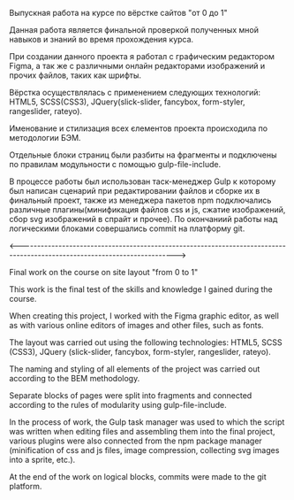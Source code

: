 Выпускная работа на курсе по вёрстке сайтов "от 0 до 1"

Данная работа является финальной проверкой полученных мной навыков и знаний во время прохождения курса. 

При создании данного проекта я работал с графическим редактором Figma, а так же с различными онлайн редакторами изображений и прочих файлов, таких как шрифты.

Вёрстка осуществлялась с применением следующих технологий: HTML5, SCSS(CSS3), JQuery(slick-slider, fancybox, form-styler, rangeslider, rateyo).

Именование и стилизация всех єлементов проекта происходила по методологии БЭМ.

Отдельные блоки страниц были разбиты на фрагменты и подключены по правилам модульности с помощью gulp-file-include.

В процессе работы был использован таск-менеджер Gulp к которому был написан сценарий при редактировании файлов и сборке их в финальный проект, также из менеджера пакетов npm подключались различные плагины(минификация файлов css и js, сжатие изображений, сбор svg изображений в спрайт и прочее).
По окончаниий работы над логическими блоками совершались commit на платформу git.

<-------------------------------------------------------------------------------------------------------------------------->

Final work on the course on site layout "from 0 to 1"

This work is the final test of the skills and knowledge I gained during the course.

When creating this project, I worked with the Figma graphic editor, as well as with various online editors of images and other files, such as fonts.

The layout was carried out using the following technologies: HTML5, SCSS (CSS3), JQuery (slick-slider, fancybox, form-styler, rangeslider, rateyo).

The naming and styling of all elements of the project was carried out according to the BEM methodology.

Separate blocks of pages were split into fragments and connected according to the rules of modularity using gulp-file-include.

In the process of work, the Gulp task manager was used to which the script was written when editing files and assembling them into the final project, various plugins were also connected from the npm package manager (minification of css and js files, image compression, collecting svg images into a sprite, etc.).

At the end of the work on logical blocks, commits were made to the git platform.
